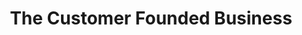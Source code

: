 ---
title: "The Customer Founded Business"
description: "Love this book. Approach yang di dalamnya adalah semacam sentilan untuk founder startup yang membuat usaha baru dengan mindset untuk mendapatkan dana dari investor, alih-alih membuat startup yang sehat."
cover: "images/reading/the-customer-founded-business.jpeg"
publishDate: 2019-01-11
authors: "John Mullins"
categories: ["business"]
---